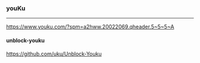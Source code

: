 ### youKu
---
https://www.youku.com/?spm=a2hww.20022069.qheader.5~5~5~A

#### unblock-youku
https://github.com/uku/Unblock-Youku


```
```

```
```

```
```


